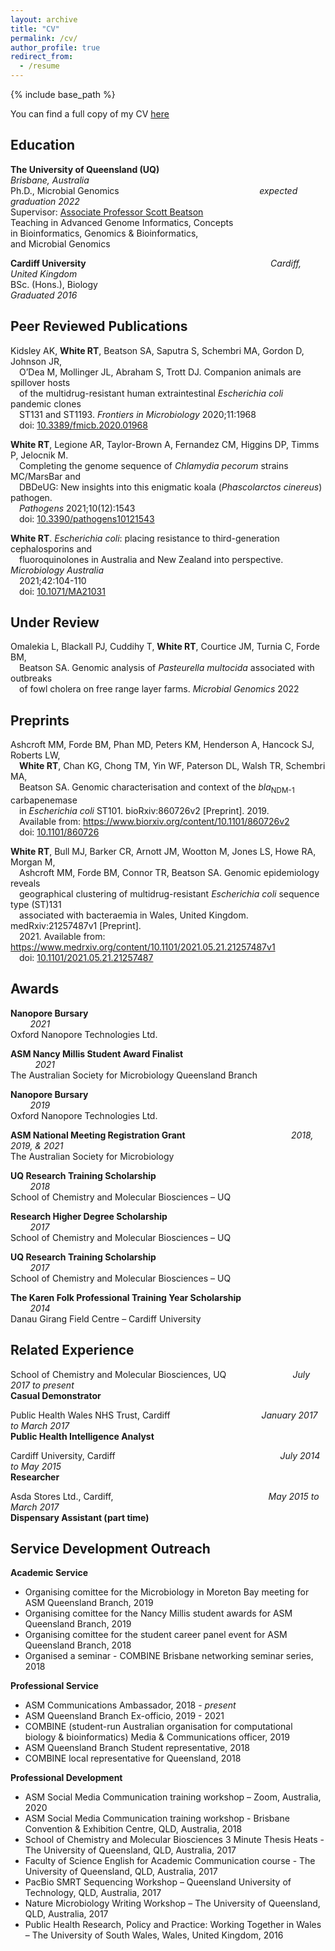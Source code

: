 ```yaml
---
layout: archive
title: "CV"
permalink: /cv/
author_profile: true
redirect_from:
  - /resume
---
```


{% include base_path %}

You can find a full copy of my CV [here]()

## Education

__The University of Queensland (UQ)__ &nbsp; &nbsp; &nbsp; &nbsp; &nbsp; &nbsp; &nbsp; &nbsp; &nbsp; &nbsp; &nbsp; &nbsp; &nbsp; &nbsp; &nbsp; &nbsp; &nbsp; &nbsp; &nbsp;   &nbsp; &nbsp; &nbsp; &nbsp; &nbsp; &nbsp; &nbsp; _Brisbane, Australia_<br/>
Ph.D., Microbial Genomics &nbsp; &nbsp; &nbsp; &nbsp; &nbsp; &nbsp; &nbsp; &nbsp; &nbsp; &nbsp; &nbsp; &nbsp; &nbsp; &nbsp; &nbsp; &nbsp; &nbsp; &nbsp; &nbsp;   &nbsp; &nbsp; &nbsp; &nbsp; &nbsp; &nbsp; &nbsp; &nbsp; &nbsp; _expected graduation 2022_<br/>
Supervisor: [Associate Professor Scott Beatson](https://scmb.uq.edu.au/profile/312/scott-beatson)<br/>
Teaching in Advanced Genome Informatics, Concepts<br/>
in Bioinformatics, Genomics & Bioinformatics,<br/>
and Microbial Genomics

__Cardiff University__ &nbsp; &nbsp; &nbsp; &nbsp; &nbsp; &nbsp; &nbsp; &nbsp; &nbsp; &nbsp; &nbsp; &nbsp; &nbsp; &nbsp; &nbsp; &nbsp; &nbsp; &nbsp; &nbsp;   &nbsp; &nbsp; &nbsp; &nbsp; &nbsp; &nbsp; &nbsp; &nbsp; &nbsp; &nbsp; &nbsp; &nbsp; &nbsp; &nbsp; &nbsp; &nbsp; &nbsp; &nbsp;  _Cardiff, United Kingdom_<br/>
BSc. (Hons.), Biology &nbsp; &nbsp; &nbsp; &nbsp; &nbsp; &nbsp; &nbsp; &nbsp; &nbsp; &nbsp; &nbsp; &nbsp; &nbsp; &nbsp; &nbsp; &nbsp; &nbsp; &nbsp; &nbsp;   &nbsp; &nbsp; &nbsp; &nbsp; &nbsp; &nbsp; &nbsp; &nbsp; &nbsp; &nbsp; &nbsp; &nbsp; &nbsp; &nbsp; &nbsp; &nbsp; &nbsp; &nbsp; &nbsp; &nbsp; &nbsp; &nbsp; _Graduated 2016_

## Peer Reviewed Publications

Kidsley AK, **White RT**, Beatson SA, Saputra S, Schembri MA, Gordon D, Johnson JR,<br/> 
&emsp;O’Dea M, Mollinger JL, Abraham S, Trott DJ. Companion animals are spillover hosts<br/>
&emsp;of the multidrug-resistant human extraintestinal *Escherichia coli* pandemic clones<br/>
&emsp;ST131 and ST1193. *Frontiers in Microbiology* 2020;11:1968<br/>
&emsp;doi: [10.3389/fmicb.2020.01968](https://doi.org/10.3389/fmicb.2020.01968) 

**White RT**, Legione AR, Taylor-Brown A, Fernandez CM, Higgins DP, Timms P, Jelocnik M.<br/>
&emsp;Completing the genome sequence of *Chlamydia pecorum* strains MC/MarsBar and<br/>
&emsp;DBDeUG: New insights into this enigmatic koala (*Phascolarctos cinereus*) pathogen.<br/>
&emsp;*Pathogens* 2021;10(12):1543<br/>
&emsp;doi: [10.3390/pathogens10121543](https://doi.org/10.3390/pathogens10121543)

**White RT**. *Escherichia coli*: placing resistance to third-generation cephalosporins and<br/>
&emsp;fluoroquinolones in Australia and New Zealand into perspective. *Microbiology Australia*<br/>
&emsp;2021;42:104-110<br/>
&emsp;doi: [10.1071/MA21031](https://doi.org/10.1071/MA21031)

## Under Review

Omalekia L, Blackall PJ, Cuddihy T, **White RT**, Courtice JM, Turnia C, Forde BM,<br/>
&emsp;Beatson SA. Genomic analysis of *Pasteurella multocida* associated with outbreaks<br/>
&emsp;of fowl cholera on free range layer farms. *Microbial Genomics* 2022

## Preprints

Ashcroft MM, Forde BM, Phan MD, Peters KM, Henderson A, Hancock SJ, Roberts LW,<br/>
&emsp;**White RT**, Chan KG, Chong TM, Yin WF, Paterson DL, Walsh TR, Schembri MA,<br/>
&emsp;Beatson SA. Genomic characterisation and context of the *bla*<sub>NDM-1</sub> carbapenemase<br/>
&emsp;in *Escherichia coli* ST101. bioRxiv:860726v2 [Preprint]. 2019.<br/>
&emsp;Available from: https://www.biorxiv.org/content/10.1101/860726v2<br/>
&emsp;doi: [10.1101/860726](https://doi.org/10.1101/860726) 

**White RT**, Bull MJ, Barker CR, Arnott JM, Wootton M, Jones LS, Howe RA, Morgan M,<br/>
&emsp;Ashcroft MM, Forde BM, Connor TR, Beatson SA. Genomic epidemiology reveals<br/>
&emsp;geographical clustering of multidrug-resistant *Escherichia coli* sequence type (ST)131<br/>
&emsp;associated with bacteraemia in Wales, United Kingdom. medRxiv:21257487v1 [Preprint].<br/>
&emsp;2021. Available from: https://www.medrxiv.org/content/10.1101/2021.05.21.21257487v1<br/>
&emsp;doi: [10.1101/2021.05.21.21257487](https://doi.org/10.1101/2021.05.21.21257487)

## Awards

__Nanopore Bursary__ &nbsp; &nbsp; &nbsp; &nbsp; &nbsp; &nbsp; &nbsp; &nbsp; &nbsp; &nbsp; &nbsp; &nbsp; &nbsp; &nbsp; &nbsp; &nbsp; &nbsp; &nbsp; &nbsp;   &nbsp; &nbsp; &nbsp; &nbsp; &nbsp; &nbsp; &nbsp; &nbsp; &nbsp; &nbsp; &nbsp; &nbsp; &nbsp; &nbsp; &nbsp; &nbsp; &nbsp; &nbsp; &nbsp; &nbsp; &nbsp; &nbsp; &nbsp; &nbsp; &nbsp; &nbsp; &nbsp; &nbsp; &nbsp; &nbsp; &nbsp; &nbsp; &nbsp; _2021_<br/>
Oxford Nanopore Technologies Ltd.

__ASM Nancy Millis Student Award Finalist__ &nbsp; &nbsp; &nbsp; &nbsp; &nbsp; &nbsp; &nbsp; &nbsp; &nbsp; &nbsp; &nbsp; &nbsp; &nbsp; &nbsp; &nbsp; &nbsp; &nbsp; &nbsp; &nbsp; &nbsp; &nbsp; &nbsp; &nbsp; &nbsp; &nbsp; &nbsp; &nbsp; &nbsp; &nbsp; &nbsp; &nbsp; &nbsp; &nbsp; _2021_<br/>
The Australian Society for Microbiology Queensland Branch

__Nanopore Bursary__ &nbsp; &nbsp; &nbsp; &nbsp; &nbsp; &nbsp; &nbsp; &nbsp; &nbsp; &nbsp; &nbsp; &nbsp; &nbsp; &nbsp; &nbsp; &nbsp; &nbsp; &nbsp; &nbsp;   &nbsp; &nbsp; &nbsp; &nbsp; &nbsp; &nbsp; &nbsp; &nbsp; &nbsp; &nbsp; &nbsp; &nbsp; &nbsp; &nbsp; &nbsp; &nbsp; &nbsp; &nbsp; &nbsp; &nbsp; &nbsp; &nbsp; &nbsp; &nbsp; &nbsp; &nbsp; &nbsp; &nbsp; &nbsp; &nbsp; &nbsp; &nbsp; &nbsp; _2019_<br/>
Oxford Nanopore Technologies Ltd.

__ASM National Meeting Registration Grant__ &nbsp; &nbsp; &nbsp; &nbsp; &nbsp; &nbsp; &nbsp; &nbsp; &nbsp; &nbsp; &nbsp; &nbsp; &nbsp; &nbsp; &nbsp; &nbsp; &nbsp; &nbsp;  &nbsp;  &nbsp; &nbsp; _2018, 2019, & 2021_<br/>
The Australian Society for Microbiology

__UQ Research Training Scholarship__ &nbsp; &nbsp; &nbsp; &nbsp; &nbsp; &nbsp; &nbsp; &nbsp; &nbsp; &nbsp; &nbsp; &nbsp; &nbsp; &nbsp; &nbsp; &nbsp; &nbsp; &nbsp; &nbsp;  &nbsp; &nbsp; &nbsp; &nbsp; &nbsp; &nbsp; &nbsp; &nbsp; &nbsp; &nbsp; &nbsp; &nbsp; &nbsp;  &nbsp; &nbsp; &nbsp; &nbsp; &nbsp; &nbsp; _2018_<br/>
School of Chemistry and Molecular Biosciences – UQ

__Research Higher Degree Scholarship__ &nbsp; &nbsp; &nbsp; &nbsp; &nbsp; &nbsp; &nbsp; &nbsp; &nbsp; &nbsp; &nbsp; &nbsp; &nbsp; &nbsp; &nbsp; &nbsp; &nbsp; &nbsp; &nbsp;   &nbsp; &nbsp; &nbsp; &nbsp; &nbsp; &nbsp; &nbsp; &nbsp; &nbsp; &nbsp; &nbsp; &nbsp; &nbsp;  &nbsp; &nbsp; &nbsp; &nbsp; _2017_<br/>
School of Chemistry and Molecular Biosciences – UQ

__UQ Research Training Scholarship__ &nbsp; &nbsp; &nbsp; &nbsp; &nbsp; &nbsp; &nbsp; &nbsp; &nbsp; &nbsp; &nbsp; &nbsp; &nbsp; &nbsp; &nbsp; &nbsp; &nbsp; &nbsp; &nbsp;   &nbsp; &nbsp; &nbsp; &nbsp; &nbsp; &nbsp; &nbsp; &nbsp; &nbsp; &nbsp; &nbsp; &nbsp; &nbsp;  &nbsp; &nbsp; &nbsp; &nbsp; &nbsp; &nbsp; _2017_<br/>
School of Chemistry and Molecular Biosciences – UQ

__The Karen Folk Professional Training Year Scholarship__ &nbsp; &nbsp; &nbsp; &nbsp; &nbsp; &nbsp; &nbsp; &nbsp; &nbsp; &nbsp; &nbsp; &nbsp; &nbsp; &nbsp; &nbsp; &nbsp; &nbsp; &nbsp; &nbsp; &nbsp; &nbsp; _2014_<br/>
Danau Girang Field Centre – Cardiff University

## Related Experience

School of Chemistry and Molecular Biosciences, UQ &nbsp; &nbsp; &nbsp; &nbsp; &nbsp; &nbsp; &nbsp; &nbsp; &nbsp; &nbsp; &nbsp; &nbsp; &nbsp; _July 2017 to present_<br/>
__Casual Demonstrator__

Public Health Wales NHS Trust, Cardiff &nbsp; &nbsp; &nbsp; &nbsp; &nbsp; &nbsp; &nbsp; &nbsp; &nbsp; &nbsp; &nbsp; &nbsp; &nbsp; &nbsp; &nbsp; &nbsp; &nbsp; &nbsp; _January 2017 to March 2017_<br/>
__Public Health Intelligence Analyst__

Cardiff University, Cardiff &nbsp; &nbsp; &nbsp; &nbsp; &nbsp; &nbsp; &nbsp; &nbsp; &nbsp; &nbsp; &nbsp; &nbsp; &nbsp; &nbsp; &nbsp; &nbsp; &nbsp; &nbsp; &nbsp; &nbsp; &nbsp; &nbsp; &nbsp; &nbsp; &nbsp; &nbsp; &nbsp; &nbsp; &nbsp; &nbsp; &nbsp; &nbsp; &nbsp; _July 2014 to May 2015_<br/>
__Researcher__

Asda Stores Ltd., Cardiff, &nbsp; &nbsp; &nbsp; &nbsp; &nbsp; &nbsp; &nbsp; &nbsp; &nbsp; &nbsp; &nbsp; &nbsp; &nbsp; &nbsp; &nbsp; &nbsp; &nbsp; &nbsp; &nbsp; &nbsp; &nbsp; &nbsp; &nbsp; &nbsp; &nbsp; &nbsp; &nbsp; &nbsp; &nbsp; &nbsp; &nbsp; _May 2015 to March 2017_<br/>
__Dispensary Assistant (part time)__
  
## Service Development Outreach

__Academic Service__
  * Organising comittee for the Microbiology in Moreton Bay meeting for ASM Queensland Branch, 2019
  * Organising comittee for the Nancy Millis student awards for ASM Queensland Branch, 2019
  * Organising comittee for the student career panel event for ASM Queensland Branch, 2018
  * Organised a seminar - COMBINE Brisbane networking seminar series, 2018
 
 
__Professional Service__
  * ASM Communications Ambassador, 2018 - *present*
  * ASM Queensland Branch Ex-officio, 2019 - 2021
  * COMBINE (student-run Australian organisation for computational biology & bioinformatics) Media & Communications officer, 2019
  * ASM Queensland Branch Student representative, 2018
  * COMBINE local representative for Queensland, 2018

__Professional Development__
  * ASM Social Media Communication training workshop – Zoom, Australia, 2020
  * ASM Social Media Communication training workshop - Brisbane Convention & Exhibition Centre, QLD, Australia, 2018
  * School of Chemistry and Molecular Biosciences 3 Minute Thesis Heats - The University of Queensland, QLD, Australia, 2017
  * Faculty of Science English for Academic Communication course - The University of Queensland, QLD, Australia, 2017
  * PacBio SMRT Sequencing Workshop – Queensland University of Technology, QLD, Australia, 2017
  * Nature Microbiology Writing Workshop – The University of Queensland, QLD, Australia, 2017
  * Public Health Research, Policy and Practice: Working Together in Wales – The University of South Wales, Wales, United Kingdom, 2016
